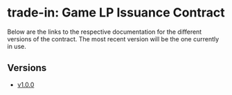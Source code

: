 # trade-in: Game LP Issuance Contract
Below are the links to the respective documentation for the different versions of the contract. The most recent version will be the one currently in use.

## Versions

- [v1.0.0](v1/README.md)